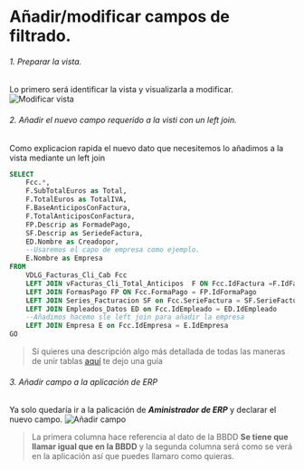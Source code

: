 # Añadir/modificar campos de filtrado.
###### 1. Preparar la vista.
Lo primero será identificar la vista y visualizarla a modificar. 
![Modificar vista](/ERP_CRM_SQL\ERP\añadirCampoFiltro\img\Screenshot_1.png "Modificar vista")
###### 2. Añadir el nuevo campo requerido a la visti con un left join.
Como explicacion rapida el nuevo dato que necesitemos lo añadimos a la vista mediante un left join 
```sql
SELECT 
	Fcc.*, 
	F.SubTotalEuros as Total,
	F.TotalEuros as TotalIVA,
	F.BaseAnticiposConFactura,
	F.TotalAnticiposConFactura,
	FP.Descrip as FormadePago,
	SF.Descrip as SeriedeFactura,
	ED.Nombre as Creadopor,
    --Usaremos el capo de empresa como ejemplo.
	E.Nombre as Empresa
FROM 
	VDLG_Facturas_Cli_Cab Fcc
	LEFT JOIN vFacturas_Cli_Total_Anticipos  F ON Fcc.IdFactura =F.IdFactura
	LEFT JOIN FormasPago FP ON Fcc.FormaPago = FP.IdFormaPago
	LEFT JOIN Series_Facturacion SF on Fcc.SerieFactura = SF.SerieFactura
	LEFT JOIN Empleados_Datos ED on Fcc.IdEmpleado = ED.IdEmpleado
    --Añadimos hacemo sle left join para añadir la empresa 
	LEFT JOIN Empresa E on Fcc.IdEmpresa = E.IdEmpresa
GO
```
> Si quieres una descripción algo más detallada de todas las maneras de unir tablas [aquí](https://programacionymas.com/blog/como-funciona-inner-left-right-full-join) te dejo una guía

###### 3. Añadir campo a la aplicación de ERP

Ya solo quedaría ir a la palicación de ***Aministrador de ERP*** y declarar el nuevo campo.
![Añadir campo](/ERP_CRM_SQL\ERP\añadirCampoFiltro\img\Screenshot_2.png "añadir campo")
> La primera columna hace referencia al dato de la BBDD **Se tiene que llamar igual que en la BBDD** y la segunda columna será como se verá en la aplicación así que puedes llamaro como quieras. 